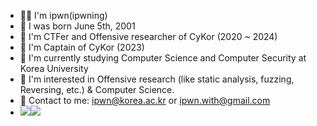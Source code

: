 
* 👨‍💻 I'm ipwn(ipwning)
* 🐤 I was born June 5th, 2001
* 🚩 I'm CTFer and Offensive researcher of CyKor (2020 ~ 2024) 
* 👑 I'm Captain of CyKor (2023)
* 🏫 I'm currently studying Computer Science and Computer Security at Korea University
* 🧐 I'm interested in Offensive research (like static analysis, fuzzing, Reversing, etc.) & Computer Science.
* 📮 Contact to me: ipwn@korea.ac.kr or ipwn.with@gmail.com
* <a href="http://ipwning.com" target="_blank"><img src="https://img.shields.io/badge/NOTION-white?style=flat&logo=notion&logoColor=000000"/></a><a href="http://ipwn.kr" target="_blank"><img src="https://img.shields.io/badge/BLOG-E2E2E2?style=flat&logo=bloglovin&logoColor=000000"></a>